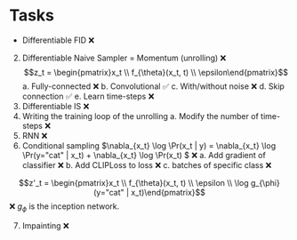 # Tasks

- Differentiable FID ❌
2. Differentiable Naive Sampler = Momentum (unrolling) ❌
$$z_t = \begin{pmatrix}x_t \\ f_{\theta}(x_t, t) \\ \epsilon\end{pmatrix}$$
    a. Fully-connected ❌
    b. Convolutional ✅
    c. With/without noise ❌
    d. Skip connection ✅
    e. Learn time-steps ❌
3. Differentiable IS ❌
4. Writing the training loop of the unrolling
    a. Modify the number of time-steps ❌
5. RNN ❌
6. Conditional sampling $\nabla_{x_t} \log \Pr(x_t | y) = \nabla_{x_t} \log \Pr(y="cat" | x_t) + \nabla_{x_t} \log \Pr(x_t) $ ❌
    a. Add gradient of classifier ❌
    b. Add CLIPLoss to loss ❌
    c. batches of specific class ❌

$$z'_t = \begin{pmatrix}x_t \\ f_{\theta}(x_t, t) \\ \epsilon \\ \log g_{\phi}(y="cat" | x_t)\end{pmatrix}$$ ❌
$g_\phi$ is the inception network.

7. Impainting ❌